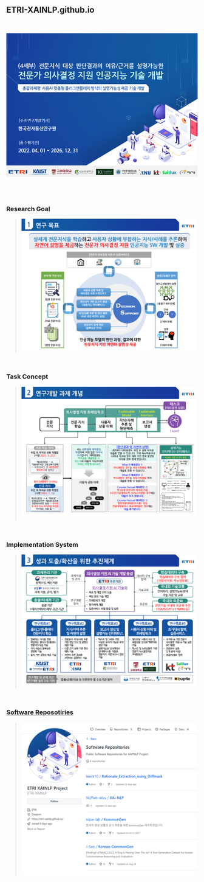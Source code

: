 ## ETRI-XAINLP.github.io

<br/>

![Cover](/img/intro/01_cover.png)

<br/>
<br/>

### Research Goal

> ![Goal](/img/intro/02_goal.png)

<br/>

### Task Concept

> ![Concept](/img/intro/03_concept.png)

<br/>

### Implementation System

> ![System](/img/intro/04_system.png)

<br/>

### [Software Reposotiries](https://etri-xainlp.github.io/)

> [![Software](/img/intro/05_repository.png)](https://etri-xainlp.github.io/)

<br/>
